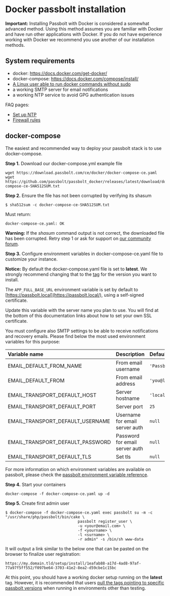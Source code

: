 # Docker passbolt installation

**Important:** Installing Passbolt with Docker is considered a somewhat advanced method. Using this method assumes you are familiar with Docker and have run other applications with Docker. If you do not have experience working with Docker we recommend you use another of our installation methods.

## System requirements

- docker: https://docs.docker.com/get-docker/
- docker-compose: https://docs.docker.com/compose/install/
- [A Linux user able to run docker commands without sudo](https://docs.docker.com/engine/install/linux-postinstall/)
- a working SMTP server for email notifications
- a working NTP service to avoid GPG authentication issues

FAQ pages:

- [Set up NTP](https://help.passbolt.com/faq/hosting/set-up-ntp)
- [Firewall rules](https://help.passbolt.com/faq/hosting/firewall-rules)

## docker-compose

The easiest and recommended way to deploy your passbolt stack is to use docker-compose.

**Step 1.** Download our docker-compose.yml example file

```
wget https://download.passbolt.com/ce/docker/docker-compose-ce.yaml
wget https://github.com/passbolt/passbolt_docker/releases/latest/download/docker-compose-ce-SHA512SUM.txt
```

**Step 2.** Ensure the file has not been corrupted by verifying its shasum

```
$ sha512sum -c docker-compose-ce-SHA512SUM.txt
```

Must return:

```
docker-compose-ce.yaml: OK
```

**Warning:** If the *shasum* command output is not correct, the downloaded file has been corrupted. Retry step 1 or ask for support on [our community forum](https://community.passbolt.com/).

**Step 3.** Configure environment variables in docker-compose-ce.yaml file to customize your instance.

**Notice:** By default the docker-compose.yaml file is set to **latest**. We strongly recommend changing that to the [tag](https://hub.docker.com/r/passbolt/passbolt/tags) for the version you want to install.

The `APP_FULL_BASE_URL` environment variable is set by default to [https://passbolt.local](https://passbolt.local/), using a self-signed certificate.

Update this variable with the server name you plan to use. You will find at the bottom of this documentation links about how to set your own SSL certificate.

You must configure also SMTP settings to be able to receive notifications and recovery emails. Please find below the most used environment variables for this purpose:

| Variable name                    | Description                    | Default value     |
| :------------------------------- | :----------------------------- | :---------------- |
| EMAIL_DEFAULT_FROM_NAME          | From email username            | `'Passbolt'`      |
| EMAIL_DEFAULT_FROM               | From email address             | `'you@localhost'` |
| EMAIL_TRANSPORT_DEFAULT_HOST     | Server hostname                | `'localhost'`     |
| EMAIL_TRANSPORT_DEFAULT_PORT     | Server port                    | `25`              |
| EMAIL_TRANSPORT_DEFAULT_USERNAME | Username for email server auth | `null`            |
| EMAIL_TRANSPORT_DEFAULT_PASSWORD | Password for email server auth | `null`            |
| EMAIL_TRANSPORT_DEFAULT_TLS      | Set tls                        | `null`            |

For more information on which environment variables are available on passbolt, please check the [passbolt environment variable reference](https://help.passbolt.com/configure/environment/reference.html).

**Step 4.** Start your containers

```
docker-compose -f docker-compose-ce.yaml up -d
```

**Step 5.** Create first admin user

```
$ docker-compose -f docker-compose-ce.yaml exec passbolt su -m -c "/usr/share/php/passbolt/bin/cake \
                                passbolt register_user \
                                -u <your@email.com> \
                                -f <yourname> \
                                -l <surname> \
                                -r admin" -s /bin/sh www-data
```

It will output a link similar to the below one that can be pasted on the browser to finalize user registration:

```
https://my.domain.tld/setup/install/1eafab88-a17d-4ad8-97af-77a97f5ff552/f097be64-3703-41e2-8ea2-d59cbe1c15bc
```

At this point, you should have a working docker setup running on the **latest** tag. However, it is recommended that users [pull the tags pointing to specific passbolt versions](https://hub.docker.com/r/passbolt/passbolt/tags) when running in environments other than testing.